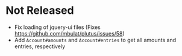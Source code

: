 # Not Released

- Fix loading of jquery-ui files (Fixes https://github.com/mbulat/plutus/issues/58)
- Add `Account#amounts` and `Account#entries` to get all amounts and entries, respectively
